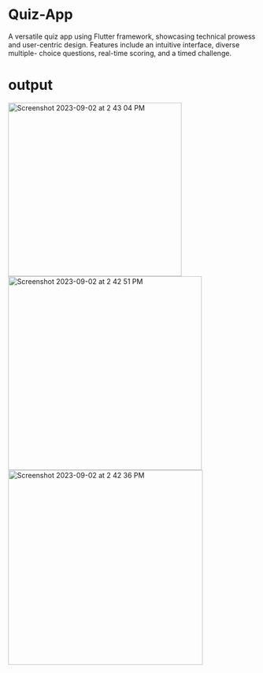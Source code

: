 # Quiz-App
A versatile quiz app using Flutter framework, showcasing technical prowess and user-centric design. Features include an intuitive interface, diverse multiple- choice questions, real-time scoring, and a timed challenge.

# output
<img width="352" alt="Screenshot 2023-09-02 at 2 43 04 PM" src="https://github.com/Aashayk007/Quiz-App/assets/121026691/75f7b6b3-a607-40a5-bcab-8d063ca221d1">
<img width="393" alt="Screenshot 2023-09-02 at 2 42 51 PM" src="https://github.com/Aashayk007/Quiz-App/assets/121026691/47c6a6d4-3021-4d7e-a56f-1bc38c89e68b">
<img width="395" alt="Screenshot 2023-09-02 at 2 42 36 PM" src="https://github.com/Aashayk007/Quiz-App/assets/121026691/b6f80d75-9aa4-4a52-9db2-3f6ffa95481e">

